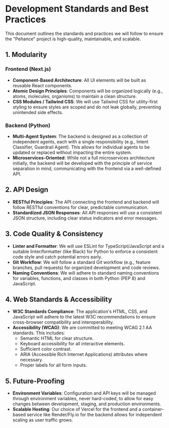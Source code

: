 # Development Standards and Best Practices

This document outlines the standards and practices we will follow to ensure the "Pehance" project is high-quality, maintainable, and scalable.

## 1. Modularity

### Frontend (Next.js)

- **Component-Based Architecture**: All UI elements will be built as reusable React components.
- **Atomic Design Principles**: Components will be organized logically (e.g., atoms, molecules, organisms) to maintain a clean structure.
- **CSS Modules / Tailwind CSS**: We will use Tailwind CSS for utility-first styling to ensure styles are scoped and do not leak globally, preventing unintended side effects.

### Backend (Python)

- **Multi-Agent System**: The backend is designed as a collection of independent agents, each with a single responsibility (e.g., Intent Classifier, Guardrail Agent). This allows for individual agents to be updated or replaced without impacting the entire system.
- **Microservices-Oriented**: While not a full microservices architecture initially, the backend will be developed with the principle of service separation in mind, communicating with the frontend via a well-defined API.

## 2. API Design

- **RESTful Principles**: The API connecting the frontend and backend will follow RESTful conventions for clear, predictable communication.
- **Standardized JSON Responses**: All API responses will use a consistent JSON structure, including clear status indicators and error messages.

## 3. Code Quality & Consistency

- **Linter and Formatter**: We will use ESLint for TypeScript/JavaScript and a suitable linter/formatter (like Black) for Python to enforce a consistent code style and catch potential errors early.
- **Git Workflow**: We will follow a standard Git workflow (e.g., feature branches, pull requests) for organized development and code reviews.
- **Naming Conventions**: We will adhere to standard naming conventions for variables, functions, and classes in both Python (PEP 8) and JavaScript.

## 4. Web Standards & Accessibility

- **W3C Standards Compliance**: The application's HTML, CSS, and JavaScript will adhere to the latest W3C recommendations to ensure cross-browser compatibility and interoperability.
- **Accessibility (WCAG)**: We are committed to meeting WCAG 2.1 AA standards. This includes:
  - Semantic HTML for clear structure.
  - Keyboard accessibility for all interactive elements.
  - Sufficient color contrast.
  - ARIA (Accessible Rich Internet Applications) attributes where necessary.
  - Proper labels for all form inputs.

## 5. Future-Proofing

- **Environment Variables**: Configuration and API keys will be managed through environment variables, never hard-coded, to allow for easy changes between development, staging, and production environments.
- **Scalable Hosting**: Our choice of Vercel for the frontend and a container-based service like Render/Fly.io for the backend allows for independent scaling as user traffic grows.
